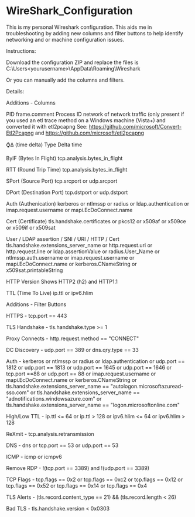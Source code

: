 # WireShark_Configuration
This is my personal Wireshark configuration. This aids me in troubleshooting by adding new columns and filter buttons to help identify networking and or machine configuration issues.

Instructions:

Download the configuration ZIP and replace the files is C:\Users\<yourusername>\AppData\Roaming\Wireshark

Or you can manually add the columns and filters.



Details:


Additions - Columns


PID frame.comment   Process ID network of network traffic (only present if you used an etl trace method on a Windows machine (Vista+) and converted it with etl2pcapng
See: https://github.com/microsoft/Convert-Etl2Pcapng and https://github.com/microsoft/etl2pcapng

⌚Δ (time delta) Type Delta time

ByIF (Bytes In Flight) tcp.analysis.bytes_in_flight

RTT (Round Trip Time) tcp.analysis.bytes_in_flight

SPort (Source Port) tcp.srcport or udp.srcport

DPort (Destination Port) tcp.dstport or udp.dstport

Auth (Authenication) kerberos or ntlmssp or radius or ldap.authentication or imap.request.username or mapi.EcDoConnect.name

Cert (Certificate) tls.handshake.certificates or pkcs12 or x509af or x509ce or x509if or x509sat

User / LDAP assertion / SNI / URI / HTTP / Cert  tls.handshake.extensions_server_name or http.request.uri or http.request.line or ldap.assertionValue or radius.User_Name or ntlmssp.auth.username or imap.request.username or mapi.EcDoConnect.name or kerberos.CNameString or x509sat.printableString

HTTP Version  Shows HTTP2 (h2) and HTTP1.1

TTL (Time To Live) ip.ttl or ipv6.hlim




Additions - Filter Buttons



HTTPS - tcp.port == 443

TLS Handshake - tls.handshake.type >= 1

Proxy Connects - http.request.method == "CONNECT"

DC Discovery - udp.port == 389 or dns.qry.type == 33

Auth - kerberos or ntlmssp or radius or ldap.authentication or udp.port == 1812 or udp.port == 1813 or udp.port == 1645 or udp.port == 1646 or tcp.port ==88  or udp.port == 88 or imap.request.username or mapi.EcDoConnect.name or kerberos.CNameString or tls.handshake.extensions_server_name == "autologon.microsoftazuread-sso.com" or tls.handshake.extensions_server_name == "adnotifications.windowsazure.com" or tls.handshake.extensions_server_name == "logon.microsoftonline.com"

High/Low TTL - ip.ttl <= 64 or ip.ttl > 128 or ipv6.hlim <= 64 or ipv6.hlim > 128

ReXmit - tcp.analysis.retransmission

DNS - dns or tcp.port == 53 or udp.port == 53

ICMP - icmp or icmpv6

Remove RDP - !(tcp.port == 3389) and !(udp.port == 3389)

TCP Flags - tcp.flags == 0x2 or tcp.flags == 0xc2 or tcp.flags == 0x12 or tcp.flags == 0x52 or tcp.flags == 0x14 or tcp.flags == 0x4

TLS Alerts - (tls.record.content_type == 21) && (tls.record.length < 26)

Bad TLS - tls.handshake.version < 0x0303
